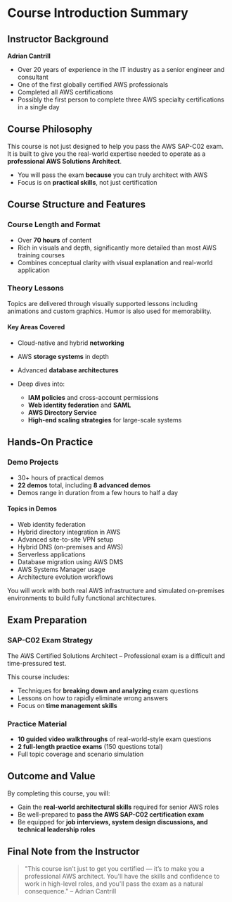 # Course Introduction Summary

## Instructor Background

**Adrian Cantrill**

- Over 20 years of experience in the IT industry as a senior engineer and consultant
- One of the first globally certified AWS professionals
- Completed all AWS certifications
- Possibly the first person to complete three AWS specialty certifications in a single day

## Course Philosophy

This course is not just designed to help you pass the AWS SAP-C02 exam. It is built to give you the real-world expertise needed to operate as a **professional AWS Solutions Architect**.

- You will pass the exam **because** you can truly architect with AWS
- Focus is on **practical skills**, not just certification

## Course Structure and Features

### Course Length and Format

- Over **70 hours** of content
- Rich in visuals and depth, significantly more detailed than most AWS training courses
- Combines conceptual clarity with visual explanation and real-world application

### Theory Lessons

Topics are delivered through visually supported lessons including animations and custom graphics. Humor is also used for memorability.

#### Key Areas Covered

- Cloud-native and hybrid **networking**
- AWS **storage systems** in depth
- Advanced **database architectures**
- Deep dives into:

  - **IAM policies** and cross-account permissions
  - **Web identity federation** and **SAML**
  - **AWS Directory Service**
  - **High-end scaling strategies** for large-scale systems

## Hands-On Practice

### Demo Projects

- 30+ hours of practical demos
- **22 demos** total, including **8 advanced demos**
- Demos range in duration from a few hours to half a day

#### Topics in Demos

- Web identity federation
- Hybrid directory integration in AWS
- Advanced site-to-site VPN setup
- Hybrid DNS (on-premises and AWS)
- Serverless applications
- Database migration using AWS DMS
- AWS Systems Manager usage
- Architecture evolution workflows

You will work with both real AWS infrastructure and simulated on-premises environments to build fully functional architectures.

## Exam Preparation

### SAP-C02 Exam Strategy

The AWS Certified Solutions Architect – Professional exam is a difficult and time-pressured test.

This course includes:

- Techniques for **breaking down and analyzing** exam questions
- Lessons on how to rapidly eliminate wrong answers
- Focus on **time management skills**

### Practice Material

- **10 guided video walkthroughs** of real-world-style exam questions
- **2 full-length practice exams** (150 questions total)
- Full topic coverage and scenario simulation

## Outcome and Value

By completing this course, you will:

- Gain the **real-world architectural skills** required for senior AWS roles
- Be well-prepared to **pass the AWS SAP-C02 certification exam**
- Be equipped for **job interviews, system design discussions, and technical leadership roles**

## Final Note from the Instructor

> "This course isn’t just to get you certified — it’s to make you a professional AWS architect. You'll have the skills and confidence to work in high-level roles, and you'll pass the exam as a natural consequence."
> – Adrian Cantrill

